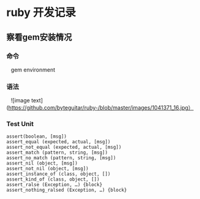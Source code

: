 ruby 开发记录
===============
## 察看gem安装情况
### 命令
    gem environment
### 语法
    ![image text](https://github.com/byteguitar/ruby-/blob/master/images/1041371_16.jpg）
### Test Unit
    assert(boolean, [msg])
    assert_equal (expected, actual, [msg])
    assert_not_equal (expected, actual, [msg])
    assert_match (pattern, string, [msg])
    assert_no_match (pattern, string, [msg])
    assert_nil (object, [msg])
    assert_not_nil (object, [msg])
    assert_instance_of (class, object, [])
    assert_kind_of (class, object, [])
    assert_ralse (Exception, …) {block}
    assert_nothing_ralsed (Exception, …) {block}
